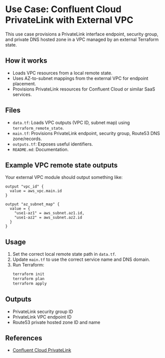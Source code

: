 # Use Case: Confluent Cloud PrivateLink with External VPC

This use case provisions a PrivateLink interface endpoint, security group, and private DNS hosted zone in a VPC managed by an external Terraform state.

## How it works

- Loads VPC resources from a local remote state.
- Uses AZ-to-subnet mappings from the external VPC for endpoint placement.
- Provisions PrivateLink resources for Confluent Cloud or similar SaaS services.

## Files

- `data.tf`: Loads VPC outputs (VPC ID, subnet map) using `terraform_remote_state`.
- `main.tf`: Provisions PrivateLink endpoint, security group, Route53 DNS zone/records.
- `outputs.tf`: Exposes useful identifiers.
- `README.md`: Documentation.

## Example VPC remote state outputs

Your external VPC module should output something like:

```hcl
output "vpc_id" {
  value = aws_vpc.main.id
}

output "az_subnet_map" {
  value = {
    "use1-az1" = aws_subnet.az1.id,
    "use1-az2" = aws_subnet.az2.id
  }
}
```

## Usage

1. Set the correct local remote state path in `data.tf`.
2. Update `main.tf` to use the correct service name and DNS domain.
3. Run Terraform:
   ```bash
   terraform init
   terraform plan
   terraform apply
   ```

## Outputs

- PrivateLink security group ID
- PrivateLink VPC endpoint ID
- Route53 private hosted zone ID and name

## References

- [Confluent Cloud PrivateLink](https://docs.confluent.io/cloud/current/networking/private-links/index.html)
